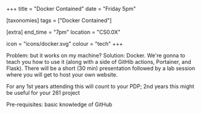 +++
title = "Docker Contained"
date = "Friday 5pm"

[taxonomies]
tags = ["Docker Contained"]

[extra]
end_time = "7pm"
location = "CS0.0X"

icon = "icons/docker.svg"
colour = "tech"
+++

Problem: but it works on my machine? Solution: Docker. We're gonna to teach you how to use it (along with a side of GitHib actions, Portainer, and Flask). There will be a short (30 min) presentation followed by a lab session where you will get to host your own website.

For any 1st years attending this will count to your PDP; 2nd years this might be useful for your 261 project

Pre-requisites: basic knowledge of GitHub